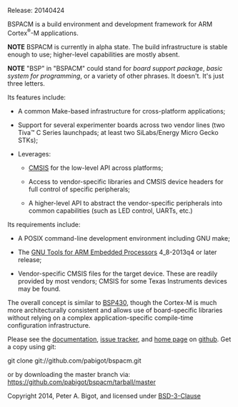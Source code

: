 Release: 20140424

BSPACM is a build environment and development framework for ARM
Cortex<sup>&reg;</sup>-M applications.

**NOTE** BSPACM is currently in alpha state.  The build infrastructure
  is stable enough to use; higher-level capabilities are mostly absent.

**NOTE** "BSP" in "BSPACM" could stand for *board support package*,
  *basic system for programming*, or a variety of other phrases.  It
  doesn't.  It's just three letters.

Its features include:

* A common Make-based infrastructure for cross-platform applications;

* Support for several experimenter boards across two vendor lines (two
  Tiva&trade; C Series launchpads; at least two SiLabs/Energy Micro
  Gecko STKs);

* Leverages:

  * [CMSIS](http://www.arm.com/products/processors/cortex-m/cortex-microcontroller-software-interface-standard.php)
    for the low-level API across platforms;

  * Access to vendor-specific libraries and CMSIS device headers for
    full control of specific peripherals;

  * A higher-level API to abstract the vendor-specific peripherals into
    common capabilities (such as LED control, UARTs, etc.)

Its requirements include:

* A POSIX command-line development environment including GNU make;

* The [GNU Tools for ARM Embedded
  Processors](https://launchpad.net/gcc-arm-embedded) 4_8-2013q4 or
  later release;

* Vendor-specific CMSIS files for the target device.  These are readily
  provided by most vendors; CMSIS for some Texas Instruments devices may
  be found.

The overall concept is similar to
[BSP430](http://pabigot.github.io/bsp430/), though the Cortex-M is much
more architecturally consistent and allows use of board-specific
libraries without relying on a complex application-specific compile-time
configuration infrastructure.

Please see the [documentation](http://pabigot.github.io/bspacm/), [issue
tracker](http://github.com/pabigot/bspacm/issues), and [home
page](http://github.com/pabigot/bspacm) on [github]().  Get a copy using
git:

   git clone git://github.com/pabigot/bspacm.git

or by downloading the master branch via:
https://github.com/pabigot/bspacm/tarball/master

Copyright 2014, Peter A. Bigot, and licensed under
[BSD-3-Clause](http://www.opensource.org/licenses/BSD-3-Clause)
